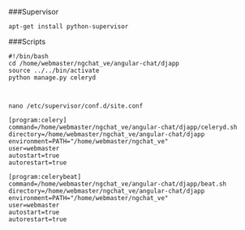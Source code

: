 ###Supervisor

    apt-get install python-supervisor


###Scripts

    #!/bin/bash
    cd /home/webmaster/ngchat_ve/angular-chat/djapp
    source ../../bin/activate
    python manage.py celeryd



    nano /etc/supervisor/conf.d/site.conf

    [program:celery]
    command=/home/webmaster/ngchat_ve/angular-chat/djapp/celeryd.sh
    directory=/home/webmaster/ngchat_ve/angular-chat/djapp
    environment=PATH="/home/webmaster/ngchat_ve"
    user=webmaster
    autostart=true
    autorestart=true

    [program:celerybeat]
    command=/home/webmaster/ngchat_ve/angular-chat/djapp/beat.sh
    directory=/home/webmaster/ngchat_ve/angular-chat/djapp
    environment=PATH="/home/webmaster/ngchat_ve"
    user=webmaster
    autostart=true
    autorestart=true




